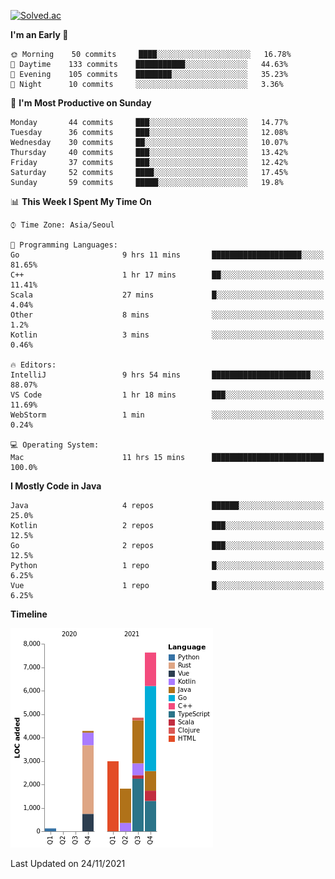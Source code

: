 [![Solved.ac](http://mazassumnida.wtf/api/v2/generate_badge?boj=kuckjwi)](https://solved.ac/kuckjwi)
<!--START_SECTION:waka-->
**I'm an Early 🐤** 

```text
🌞 Morning    50 commits     ████░░░░░░░░░░░░░░░░░░░░░   16.78% 
🌆 Daytime    133 commits    ███████████░░░░░░░░░░░░░░   44.63% 
🌃 Evening    105 commits    ████████░░░░░░░░░░░░░░░░░   35.23% 
🌙 Night      10 commits     ░░░░░░░░░░░░░░░░░░░░░░░░░   3.36%

```
📅 **I'm Most Productive on Sunday** 

```text
Monday       44 commits     ███░░░░░░░░░░░░░░░░░░░░░░   14.77% 
Tuesday      36 commits     ███░░░░░░░░░░░░░░░░░░░░░░   12.08% 
Wednesday    30 commits     ██░░░░░░░░░░░░░░░░░░░░░░░   10.07% 
Thursday     40 commits     ███░░░░░░░░░░░░░░░░░░░░░░   13.42% 
Friday       37 commits     ███░░░░░░░░░░░░░░░░░░░░░░   12.42% 
Saturday     52 commits     ████░░░░░░░░░░░░░░░░░░░░░   17.45% 
Sunday       59 commits     █████░░░░░░░░░░░░░░░░░░░░   19.8%

```


📊 **This Week I Spent My Time On** 

```text
⌚︎ Time Zone: Asia/Seoul

💬 Programming Languages: 
Go                       9 hrs 11 mins       ████████████████████░░░░░   81.65% 
C++                      1 hr 17 mins        ██░░░░░░░░░░░░░░░░░░░░░░░   11.41% 
Scala                    27 mins             █░░░░░░░░░░░░░░░░░░░░░░░░   4.04% 
Other                    8 mins              ░░░░░░░░░░░░░░░░░░░░░░░░░   1.2% 
Kotlin                   3 mins              ░░░░░░░░░░░░░░░░░░░░░░░░░   0.46%

🔥 Editors: 
IntelliJ                 9 hrs 54 mins       ██████████████████████░░░   88.07% 
VS Code                  1 hr 18 mins        ███░░░░░░░░░░░░░░░░░░░░░░   11.69% 
WebStorm                 1 min               ░░░░░░░░░░░░░░░░░░░░░░░░░   0.24%

💻 Operating System: 
Mac                      11 hrs 15 mins      █████████████████████████   100.0%

```

**I Mostly Code in Java** 

```text
Java                     4 repos             ██████░░░░░░░░░░░░░░░░░░░   25.0% 
Kotlin                   2 repos             ███░░░░░░░░░░░░░░░░░░░░░░   12.5% 
Go                       2 repos             ███░░░░░░░░░░░░░░░░░░░░░░   12.5% 
Python                   1 repo              █░░░░░░░░░░░░░░░░░░░░░░░░   6.25% 
Vue                      1 repo              █░░░░░░░░░░░░░░░░░░░░░░░░   6.25%

```


**Timeline**

![Chart not found](https://raw.githubusercontent.com/kuckjwi0928/kuckjwi0928/master/charts/bar_graph.png) 


 Last Updated on 24/11/2021
<!--END_SECTION:waka-->
